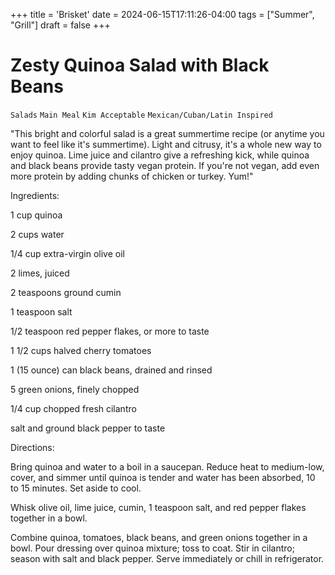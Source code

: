 +++
title = 'Brisket'
date = 2024-06-15T17:11:26-04:00
tags = ["Summer", "Grill"]
draft = false
+++
# Zesty Quinoa Salad with Black Beans

`Salads` `Main Meal` `Kim Acceptable` `Mexican/Cuban/Latin Inspired`

"This bright and colorful salad is a great summertime recipe (or anytime you want to feel like it's summertime). Light and citrusy, it's a whole new way to enjoy quinoa. Lime juice and cilantro give a refreshing kick, while quinoa and black beans provide tasty vegan protein. If you're not vegan, add even more protein by adding chunks of chicken or turkey. Yum!"

Ingredients:

1 cup quinoa

2 cups water

1/4 cup extra-virgin olive oil

2 limes, juiced

2 teaspoons ground cumin

1 teaspoon salt

 

1/2 teaspoon red pepper flakes, or more to taste

1 1/2 cups halved cherry tomatoes

1 (15 ounce) can black beans, drained and rinsed

5 green onions, finely chopped

1/4 cup chopped fresh cilantro

salt and ground black pepper to taste

Directions:

Bring quinoa and water to a boil in a saucepan. Reduce heat to medium-low, cover, and simmer until quinoa is tender and water has been absorbed, 10 to 15 minutes. Set aside to cool.

Whisk olive oil, lime juice, cumin, 1 teaspoon salt, and red pepper flakes together in a bowl.

Combine quinoa, tomatoes, black beans, and green onions together in a bowl. Pour dressing over quinoa mixture; toss to coat. Stir in cilantro; season with salt and black pepper. Serve immediately or chill in refrigerator.
